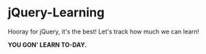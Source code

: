 jQuery-Learning
===============

Hooray for jQuery, it's the best! Let's track how much we can learn!

**YOU GON' LEARN TO-DAY.**
